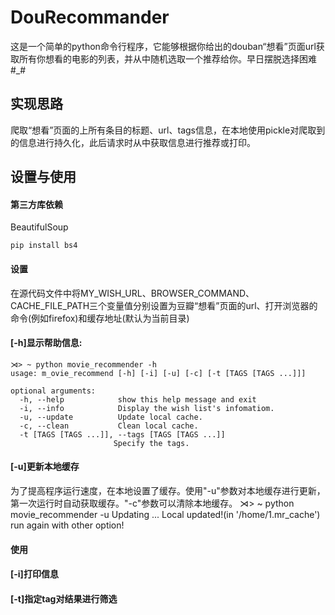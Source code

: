 # DouRecommander
这是一个简单的python命令行程序，它能够根据你给出的douban“想看”页面url获取所有你想看的电影的列表，并从中随机选取一个推荐给你。早日摆脱选择困难#_#

## 实现思路
爬取“想看”页面的上所有条目的标题、url、tags信息，在本地使用pickle对爬取到的信息进行持久化，此后请求时从中获取信息进行推荐或打印。
## 设置与使用

#### 第三方库依赖
BeautifulSoup
```
pip install bs4
```

#### 设置
在源代码文件中将MY_WISH_URL、BROWSER_COMMAND、CACHE_FILE_PATH三个变量值分别设置为豆瓣“想看”页面的url、打开浏览器的命令(例如firefox)和缓存地址(默认为当前目录)

#### [-h]显示帮助信息: 
	⋊> ~ python movie_recommender -h
	usage: m_ovie_recommend [-h] [-i] [-u] [-c] [-t [TAGS [TAGS ...]]]
	
	optional arguments:
	  -h, --help            show this help message and exit
	  -i, --info            Display the wish list's infomatiom.
	  -u, --update          Update local cache.
	  -c, --clean           Clean local cache.
	  -t [TAGS [TAGS ...]], --tags [TAGS [TAGS ...]]
 	                       Specify the tags.

#### [-u]更新本地缓存
为了提高程序运行速度，在本地设置了缓存。使用"-u"参数对本地缓存进行更新，第一次运行时自动获取缓存。"-c"参数可以清除本地缓存。
    ⋊> ~ python movie_recommender -u
    Updating ...
    Local updated!(in '/home/1.mr_cache') run again with other option!

#### 使用


#### [-i]打印信息

#### [-t]指定tag对结果进行筛选
